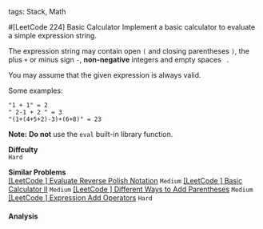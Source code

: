 tags: Stack, Math

#[LeetCode 224] Basic Calculator
Implement a basic calculator to evaluate a simple expression string.

The expression string may contain open `(` and closing parentheses `)`, the plus `+` or minus sign `-`, 
**non-negative** integers and empty spaces ` `.

You may assume that the given expression is always valid.

Some examples:

    "1 + 1" = 2
    " 2-1 + 2 " = 3
    "(1+(4+5+2)-3)+(6+8)" = 23

**Note:** **Do not** use the `eval` built-in library function.

**Diffculty**  
`Hard`

**Similar Problems**  
[[LeetCode ] Evaluate Reverse Polish Notation]() `Medium`
[[LeetCode ] Basic Calculator II]() `Medium`
[[LeetCode ] Different Ways to Add Parentheses]() `Medium`
[[LeetCode ] Expression Add Operators]() `Hard`



#### Analysis